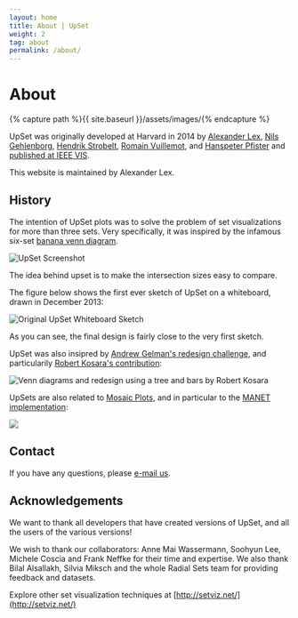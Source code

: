 ```yaml
---
layout: home
title: About | UpSet
weight: 2
tag: about
permalink: /about/
---
```


# About

{% capture path %}{{ site.baseurl }}/assets/images/{% endcapture %}

UpSet was originally developed at Harvard in 2014 by [Alexander Lex](http://alexander-lex.net), [Nils Gehlenborg](http://gehlenborglab.org/), [Hendrik Strobelt](http://hendrik.strobelt.com/), [Romain Vuillemot](https://romain.vuillemot.net/), and [Hanspeter Pfister](https://vcg.seas.harvard.edu/people/hanspeter-pfister) and [published at IEEE VIS]({site.baseurl}}/publications/2014_infovis_upset/). 


This website is maintained by Alexander Lex. 

## History

The intention of UpSet plots was to solve the problem of set visualizations for more than three sets. Very specifically, it was inspired by the infamous six-set [banana venn diagram](https://www.nature.com/nature/journal/v488/n7410/full/nature11241.html).

![UpSet Screenshot]({{path}}/banana.png)

The idea behind upset is to make the intersection sizes easy to compare. 

The figure below shows the first ever sketch of UpSet on a whiteboard, drawn in December 2013: 

![Original UpSet Whiteboard Sketch]({{path}}/upset_whiteboard.jpg)

As you can see, the final design is fairly close to the very first sketch.

UpSet was also insipred by [Andrew Gelman's redesign challenge](https://statmodeling.stat.columbia.edu/2007/09/25/redoing_venn_di/), and particularily [Robert Kosara's contribution](https://eagereyes.org/criticism/autism-diagnosis-accuracy):

![Venn diagrams and redesign using a tree and bars by Robert Kosara]({{path}}/autism-redesign.png)

UpSets are also related to [Mosaic Plots](https://en.wikipedia.org/wiki/Mosaic_plot), and in particular to the [MANET implementation](http://www.rosuda.org/MANET/):

![]({{path}}/manet_mosaic.png)


## Contact

If you have any questions, please [e-mail us](mailto:alex@sci.utah.edu;nils@hms.harvard.edu). 

## Acknowledgements

We want to thank all developers that have created versions of UpSet, and all the users of the various versions!

We wish to thank our collaborators: Anne Mai Wassermann, Soohyun Lee, Michele Coscia and Frank Neffke for their time and expertise. We also thank Bilal Alsallakh, Silvia Miksch and the whole Radial Sets team for providing feedback and datasets.

Explore other set visualization techniques at [http://setviz.net/](http://setviz.net/)





